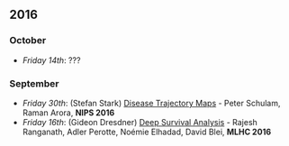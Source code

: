 ## 2016
### October
- *Friday 14th*: ???
  
### September
- *Friday 30th*: (Stefan Stark) [Disease Trajectory Maps](https://arxiv.org/abs/1606.09184) - Peter Schulam, Raman Arora, **NIPS 2016**
- *Friday 16th*: (Gideon Dresdner) [Deep Survival Analysis](https://arxiv.org/abs/1608.02158) - Rajesh Ranganath, Adler Perotte, Noémie Elhadad, David Blei, **MLHC 2016**
